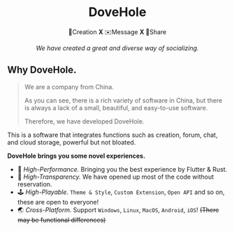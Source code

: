 <span align="center">

<h1>DoveHole</h1>

<span>🤯Creation</span>
<b> X </b>
<span>✉️Message</span>
<b> X </b>
<span>🤝Share</span>

<i>We have created a great and diverse way of socializing.</i>

</span>

## Why DoveHole.

> We are a company from China.
> 
> As you can see, there is a rich variety of software in China, but there is always a lack of a small, beautiful, and easy-to-use software.
> 
> Therefore, we have developed DoveHole.

This is a software that integrates functions such as creation, forum, chat, and cloud storage, powerful but not bloated.

**DoveHole brings you some novel experiences.**

+ 🚀 *High-Performance.* Bringing you the best experience by Flutter & Rust.
+ 🌠 *High-Transparency.* We have opened up most of the code without reservation.
+ 🕹️ *High-Playable.* `Theme & Style`, `Custom Extension`, `Open API` and so on, these are open to everyone!
+ 🌏 *Cross-Platform.* Support `Windows`, `Linux`, `MacOS`, `Android`, `iOS`! ~~(There may be functional differences)~~